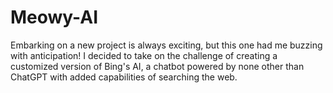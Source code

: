 # Meowy-AI

Embarking on a new project is always exciting, but this one had me buzzing with anticipation! I decided to take on the challenge of creating a customized version of Bing's AI, a chatbot powered by none other than ChatGPT with added capabilities of searching the web.

